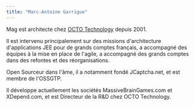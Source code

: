 ```yaml
---
title: "Marc-Antoine Garrigue"
---
```


Mag est architecte chez [OCTO Technology](http://www.octo.com/) depuis
2001.

Il est intervenu principalement sur des missions d'architecture
d'applications JEE pour de grands comptes français, a accompagné des
équipes à la mise en place de l'agile, a accompagné des grands comptes
dans des refontes et des réorganisations.

Open Sourceur dans l'âme, il a notamment fondé JCaptcha.net, et est
membre de l'OSSGTP.

Il développe actuellement les sociétés MassiveBrainGames.com et
XDepend.com, et est Directeur de la R&D chez OCTO Technology.
